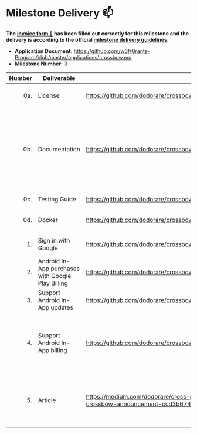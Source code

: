 # Milestone Delivery :mailbox:

**The [invoice form :pencil:](https://docs.google.com/forms/d/e/1FAIpQLSfmNYaoCgrxyhzgoKQ0ynQvnNRoTmgApz9NrMp-hd8mhIiO0A/viewform) has been filled out correctly for this milestone and the delivery is according to the official [milestone delivery guidelines](https://github.com/w3f/Grants-Program/blob/master/docs/milestone-deliverables-guidelines.md).**

* **Application Document:** https://github.com/w3f/Grants-Program/blob/master/applications/crossbow.md
* **Milestone Number:** 3

| Number | Deliverable | Link | Notes |
| -----: | ----------- | ------------- | ------------- |
| 0a. | License | https://github.com/dodorare/crossbow#license | Apache License 2.0 or MIT |
| 0b. | Documentation | https://github.com/dodorare/crossbow/tree/v0.2.2/docs/src | [admob](https://github.com/dodorare/crossbow/tree/v0.2.2/plugins/admob-android), [play-billing](https://github.com/dodorare/crossbow/tree/v0.2.2/plugins/play-billing), [play-core](https://github.com/dodorare/crossbow/tree/v0.2.2/plugins/play-core), [play-games-services](https://github.com/dodorare/crossbow/tree/v0.2.2/plugins/play-games-services), [how-to-create-plugins](https://crossbow.dodorare.com/crossbow/android-plugins.html), [code](https://docs.rs/crossbow/latest/crossbow/) |
| 0c. | Testing Guide | https://github.com/dodorare/crossbow/blob/v0.2.2/crossbundle/cli/tests/ | [integration tests](https://github.com/dodorare/crossbow/blob/v0.2.2/crossbundle/cli/tests/build_gradle.rs), [ci](https://github.com/dodorare/crossbow/blob/v0.2.2/.github/workflows/ci.yml) |
| 0d. | Docker | https://github.com/dodorare/crossbow/blob/v0.2.2/.github/docker/crossbundle.Dockerfile | [dockerfile](https://github.com/dodorare/crossbow/blob/v0.2.2/.github/docker/crossbundle.Dockerfile), [docker image](https://github.com/dodorare/crossbow/pkgs/container/crossbundle) |
| 1. | Sign in with Google | https://github.com/dodorare/crossbow/tree/v0.2.2/plugins/play-games-services | [crossbow plugin](https://github.com/dodorare/crossbow/tree/v0.2.2/plugins/play-games-services), [example](https://github.com/dodorare/crossbow/tree/v0.2.2/examples/crossbow-plugins) |
| 2. | Android In-App purchases with Google Play Billing | https://github.com/dodorare/crossbow/tree/v0.2.2/plugins/play-billing | [crossbow plugin](https://github.com/dodorare/crossbow/tree/v0.2.2/plugins/play-billing), [example](https://github.com/dodorare/crossbow/tree/v0.2.2/examples/crossbow-plugins) |
| 3. | Support Android In-App updates | https://github.com/dodorare/crossbow/tree/v0.2.2/plugins/play-core | [crossbow plugin](https://github.com/dodorare/crossbow/tree/v0.2.2/plugins/play-core), [example](https://github.com/dodorare/crossbow/tree/v0.2.2/examples/crossbow-plugins) |
| 4. | Support Android In-App billing | https://github.com/dodorare/crossbow/tree/v0.2.2/plugins/play-billing | Google now supports only [Play Billing](https://developer.android.com/google/play/billing) - [crossbow plugin](https://github.com/dodorare/crossbow/tree/v0.2.2/plugins/play-billing), [example](https://github.com/dodorare/crossbow/tree/v0.2.2/examples/crossbow-plugins) |
| 5. | Article | https://medium.com/dodorare/cross-platform-build-tools-and-toolkit-for-games-crossbow-announcement-ccd3b674b7c0 | [Article](https://medium.com/dodorare/cross-platform-build-tools-and-toolkit-for-games-crossbow-announcement-ccd3b674b7c0), [how-to-create-plugins](https://crossbow.dodorare.com/crossbow/android-plugins.html), [how-to-add-sign-in](https://github.com/dodorare/crossbow/tree/main/plugins/play-games-services#getting-started) |
